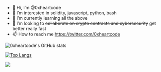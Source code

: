 - 👋 Hi, I’m @0xheartcode
- 👀 I’m interested in solidity, javascript, python, bash
- 🌱 I’m currently learning all the above
- 💞️ I’m looking to ~~collaborate on crypto contracts and cybersecurity~~ get better really fast	
- 📫 How to reach me https://twitter.com/0xheartcode


![0xheartcode's GitHub stats](https://github-readme-stats.vercel.app/api?username=0xheartcode&show_icons=true&theme=transparent)

[![Top Langs](https://github-readme-stats.vercel.app/api/top-langs/?username=0xheartcode&layout=compact)](https://github.com/0xheartcode/github-readme-stats)

![](https://komarev.com/ghpvc/?username=0xheartcode&color=green&style=for-the-badge)
